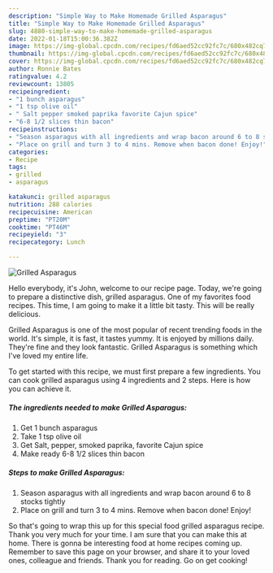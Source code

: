 ```yaml
---
description: "Simple Way to Make Homemade Grilled Asparagus"
title: "Simple Way to Make Homemade Grilled Asparagus"
slug: 4880-simple-way-to-make-homemade-grilled-asparagus
date: 2022-01-18T15:00:36.382Z
image: https://img-global.cpcdn.com/recipes/fd6aed52cc92fc7c/680x482cq70/grilled-asparagus-recipe-main-photo.jpg
thumbnail: https://img-global.cpcdn.com/recipes/fd6aed52cc92fc7c/680x482cq70/grilled-asparagus-recipe-main-photo.jpg
cover: https://img-global.cpcdn.com/recipes/fd6aed52cc92fc7c/680x482cq70/grilled-asparagus-recipe-main-photo.jpg
author: Ronnie Bates
ratingvalue: 4.2
reviewcount: 13805
recipeingredient:
- "1 bunch asparagus"
- "1 tsp olive oil"
- " Salt pepper smoked paprika favorite Cajun spice"
- "6-8 1/2 slices thin bacon"
recipeinstructions:
- "Season asparagus with all ingredients and wrap bacon around 6 to 8 stocks tightly"
- "Place on grill and turn 3 to 4 mins. Remove when bacon done! Enjoy!"
categories:
- Recipe
tags:
- grilled
- asparagus

katakunci: grilled asparagus 
nutrition: 288 calories
recipecuisine: American
preptime: "PT20M"
cooktime: "PT46M"
recipeyield: "3"
recipecategory: Lunch

---
```



![Grilled Asparagus](https://img-global.cpcdn.com/recipes/fd6aed52cc92fc7c/680x482cq70/grilled-asparagus-recipe-main-photo.jpg)

Hello everybody, it's John, welcome to our recipe page. Today, we're going to prepare a distinctive dish, grilled asparagus. One of my favorites food recipes. This time, I am going to make it a little bit tasty. This will be really delicious.



Grilled Asparagus is one of the most popular of recent trending foods in the world. It's simple, it is fast, it tastes yummy. It is enjoyed by millions daily. They're fine and they look fantastic. Grilled Asparagus is something which I've loved my entire life.


To get started with this recipe, we must first prepare a few ingredients. You can cook grilled asparagus using 4 ingredients and 2 steps. Here is how you can achieve it.

<!--inarticleads1-->

##### The ingredients needed to make Grilled Asparagus:

1. Get 1 bunch asparagus
1. Take 1 tsp olive oil
1. Get  Salt, pepper, smoked paprika, favorite Cajun spice
1. Make ready 6-8 1/2 slices thin bacon




<!--inarticleads2-->

##### Steps to make Grilled Asparagus:

1. Season asparagus with all ingredients and wrap bacon around 6 to 8 stocks tightly
1. Place on grill and turn 3 to 4 mins. Remove when bacon done! Enjoy!




So that's going to wrap this up for this special food grilled asparagus recipe. Thank you very much for your time. I am sure that you can make this at home. There is gonna be interesting food at home recipes coming up. Remember to save this page on your browser, and share it to your loved ones, colleague and friends. Thank you for reading. Go on get cooking!
